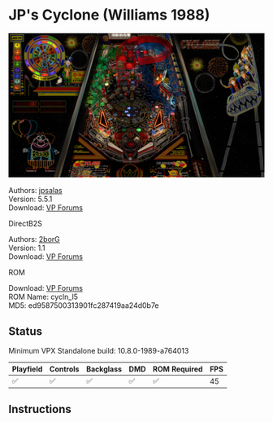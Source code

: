 # JP's Cyclone (Williams 1988)

![Table Preview](../../images/vpx-jps-cyclone-preview.jpg)

Authors: [jpsalas](https://www.vpforums.org/index.php?s=543a5ca562cc33a89debe8ace8834f1e&showuser=277)  
Version: 5.5.1  
Download: [VP Forums](https://www.vpforums.org/index.php?app=downloads&showfile=16626)

DirectB2S

Authors: [2borG](https://www.vpforums.org/index.php?showuser=43712)  
Version: 1.1  
Download: [VP Forums](https://www.vpforums.org/index.php?app=downloads&showfile=15163)

ROM

Download: [VP Forums](https://www.vpforums.org/index.php?app=downloads&showfile=907)  
ROM Name: cycln_l5  
MD5: ed9587500313901fc287419aa24d0b7e

## Status 

Minimum VPX Standalone build: 10.8.0-1989-a764013

| Playfield | Controls | Backglass | DMD | ROM Required | FPS | 
|-----------|----------|-----------|-----|--------------|-----|
| :white_check_mark: | :white_check_mark: | :white_check_mark: | :white_check_mark: | :white_check_mark: | 45 |

## Instructions

